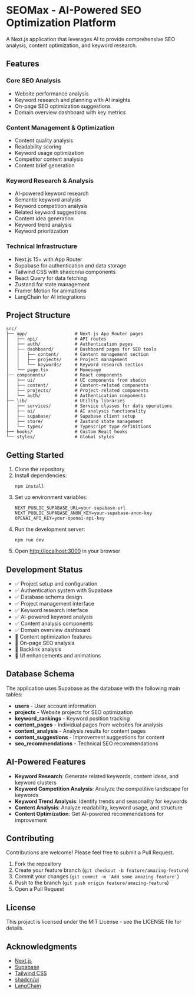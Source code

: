 # SEOMax - AI-Powered SEO Optimization Platform

A Next.js application that leverages AI to provide comprehensive SEO analysis, content optimization, and keyword research.

## Features

### Core SEO Analysis
- Website performance analysis
- Keyword research and planning with AI insights
- On-page SEO optimization suggestions
- Domain overview dashboard with key metrics

### Content Management & Optimization
- Content quality analysis
- Readability scoring
- Keyword usage optimization
- Competitor content analysis
- Content brief generation

### Keyword Research & Analysis
- AI-powered keyword research
- Semantic keyword analysis
- Keyword competition analysis
- Related keyword suggestions
- Content idea generation
- Keyword trend analysis
- Keyword prioritization

### Technical Infrastructure
- Next.js 15+ with App Router
- Supabase for authentication and data storage
- Tailwind CSS with shadcn/ui components
- React Query for data fetching
- Zustand for state management
- Framer Motion for animations
- LangChain for AI integrations

## Project Structure

```
src/
├── app/                  # Next.js App Router pages
│   ├── api/              # API routes
│   ├── auth/             # Authentication pages
│   ├── dashboard/        # Dashboard pages for SEO tools
│   │   ├── content/      # Content management section
│   │   ├── projects/     # Project management
│   │   └── keywords/     # Keyword research section
│   └── page.tsx          # Homepage
├── components/           # React components
│   ├── ui/               # UI components from shadcn
│   ├── content/          # Content-related components
│   ├── projects/         # Project-related components
│   └── auth/             # Authentication components
├── lib/                  # Utility libraries
│   ├── services/         # Service classes for data operations
│   ├── ai/               # AI analysis functionality
│   ├── supabase/         # Supabase client setup
│   ├── store/            # Zustand state management
│   └── types/            # TypeScript type definitions
├── hooks/                # Custom React hooks
└── styles/               # Global styles
```

## Getting Started

1. Clone the repository
2. Install dependencies:
   ```
   npm install
   ```
3. Set up environment variables:
   ```
   NEXT_PUBLIC_SUPABASE_URL=your-supabase-url
   NEXT_PUBLIC_SUPABASE_ANON_KEY=your-supabase-anon-key
   OPENAI_API_KEY=your-openai-api-key
   ```
4. Run the development server:
   ```
   npm run dev
   ```
5. Open [http://localhost:3000](http://localhost:3000) in your browser

## Development Status

- ✅ Project setup and configuration
- ✅ Authentication system with Supabase
- ✅ Database schema design
- ✅ Project management interface
- ✅ Keyword research interface
- ✅ AI-powered keyword analysis
- ✅ Content analysis components
- ✅ Domain overview dashboard
- 🔄 Content optimization features
- 🔄 On-page SEO analysis
- 🔄 Backlink analysis
- 🔄 UI enhancements and animations

## Database Schema

The application uses Supabase as the database with the following main tables:

- **users** - User account information
- **projects** - Website projects for SEO optimization
- **keyword_rankings** - Keyword position tracking
- **content_pages** - Individual pages from websites for analysis
- **content_analysis** - Analysis results for content pages
- **content_suggestions** - Improvement suggestions for content
- **seo_recommendations** - Technical SEO recommendations

## AI-Powered Features

- **Keyword Research**: Generate related keywords, content ideas, and keyword clusters
- **Keyword Competition Analysis**: Analyze the competitive landscape for keywords
- **Keyword Trend Analysis**: Identify trends and seasonality for keywords
- **Content Analysis**: Analyze readability, keyword usage, and structure
- **Content Optimization**: Get AI-powered recommendations for improvement

## Contributing

Contributions are welcome! Please feel free to submit a Pull Request.

1. Fork the repository
2. Create your feature branch (`git checkout -b feature/amazing-feature`)
3. Commit your changes (`git commit -m 'Add some amazing feature'`)
4. Push to the branch (`git push origin feature/amazing-feature`)
5. Open a Pull Request

## License

This project is licensed under the MIT License - see the LICENSE file for details.

## Acknowledgments

- [Next.js](https://nextjs.org/)
- [Supabase](https://supabase.io/)
- [Tailwind CSS](https://tailwindcss.com/)
- [shadcn/ui](https://ui.shadcn.com/)
- [LangChain](https://js.langchain.com/)
